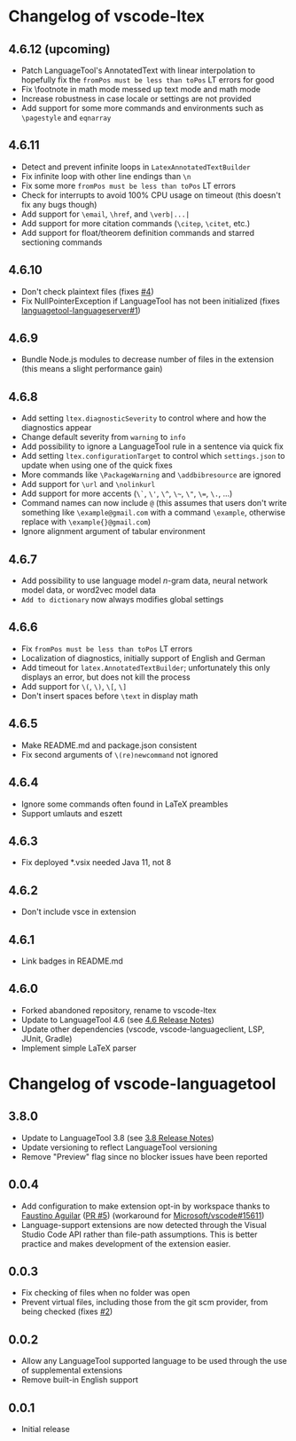 # Changelog of vscode-ltex

## 4.6.12 (upcoming)
- Patch LanguageTool's AnnotatedText with linear interpolation to hopefully fix the `fromPos must be less than toPos` LT errors for good
- Fix \footnote in math mode messed up text mode and math mode
- Increase robustness in case locale or settings are not provided
- Add support for some more commands and environments such as `\pagestyle` and `eqnarray`

## 4.6.11
- Detect and prevent infinite loops in `LatexAnnotatedTextBuilder`
- Fix infinite loop with other line endings than `\n`
- Fix some more `fromPos must be less than toPos` LT errors
- Check for interrupts to avoid 100% CPU usage on timeout (this doesn't fix any bugs though)
- Add support for `\email`, `\href`, and `\verb|...|`
- Add support for more citation commands (`\citep`, `\citet`, etc.)
- Add support for float/theorem definition commands and starred sectioning commands

## 4.6.10
- Don't check plaintext files (fixes [#4][#4])
- Fix NullPointerException if LanguageTool has not been initialized (fixes [languagetool-languageserver#1][ltls#1])

## 4.6.9
- Bundle Node.js modules to decrease number of files in the extension (this means a slight performance gain)

## 4.6.8
- Add setting `ltex.diagnosticSeverity` to control where and how the diagnostics appear
- Change default severity from `warning` to `info`
- Add possibility to ignore a LanguageTool rule in a sentence via quick fix
- Add setting `ltex.configurationTarget` to control which `settings.json` to update when using one of the quick fixes
- More commands like `\PackageWarning` and `\addbibresource` are ignored
- Add support for `\url` and `\nolinkurl`
- Add support for more accents (`` \` ``, `\'`, `\^`, `\~`, `\"`, `\=`, `\.`, ...)
- Command names can now include `@` (this assumes that users don't write something like `\example@gmail.com` with a command `\example`, otherwise replace with `\example{}@gmail.com`)
- Ignore alignment argument of tabular environment

## 4.6.7
- Add possibility to use language model *n*-gram data, neural network model data, or word2vec model data
- `Add to dictionary` now always modifies global settings

## 4.6.6
- Fix `fromPos must be less than toPos` LT errors
- Localization of diagnostics, initially support of English and German
- Add timeout for `latex.AnnotatedTextBuilder`; unfortunately this only displays an error, but does not kill the process
- Add support for `\(`, `\)`, `\[`, `\]`
- Don't insert spaces before `\text` in display math

## 4.6.5
- Make README.md and package.json consistent
- Fix second arguments of `\(re)newcommand` not ignored

## 4.6.4
- Ignore some commands often found in LaTeX preambles
- Support umlauts and eszett

## 4.6.3
- Fix deployed *.vsix needed Java 11, not 8

## 4.6.2
- Don't include vsce in extension

## 4.6.1
- Link badges in README.md

## 4.6.0
- Forked abandoned repository, rename to vscode-ltex
- Update to LanguageTool 4.6 (see [4.6 Release Notes](https://github.com/languagetool-org/languagetool/blob/123662bd07059429d9a6d22af6fae164c2ce9dc5/languagetool-standalone/CHANGES.md#46-2019-06-26))
- Update other dependencies (vscode, vscode-languageclient, LSP, JUnit, Gradle)
- Implement simple LaTeX parser

# Changelog of vscode-languagetool

## 3.8.0
- Update to LanguageTool 3.8 (see [3.8 Release Notes](https://github.com/languagetool-org/languagetool/blob/aa1bef4c0108e25eea7f71bd557b6cc4d9c53c2b/languagetool-standalone/CHANGES.md#38-2017-06-27))
- Update versioning to reflect LanguageTool versioning
- Remove "Preview" flag since no blocker issues have been reported

## 0.0.4
- Add configuration to make extension opt-in by workspace thanks to [Faustino Aguilar](https://github.com/faustinoaq) ([PR #5](https://github.com/adamvoss/vscode-languagetool/pull/5)) (workaround for [Microsoft/vscode#15611](https://github.com/Microsoft/vscode/issues/15611))
- Language-support extensions are now detected through the Visual Studio Code API rather than file-path assumptions.  This is better practice and makes development of the extension easier.

## 0.0.3
- Fix checking of files when no folder was open
- Prevent virtual files, including those from the git scm provider, from being checked (fixes [#2](https://github.com/adamvoss/vscode-languagetool/issues/2))

## 0.0.2
- Allow any LanguageTool supported language to be used through the use of supplemental extensions
- Remove built-in English support

## 0.0.1
- Initial release

[#4]: https://github.com/valentjn/vscode-ltex/issues/4
[ltls#1]: https://github.com/valentjn/languagetool-languageserver/issues/1
